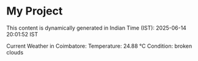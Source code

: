 # My Project

This content is dynamically generated in Indian Time (IST): 2025-06-14 20:01:52 IST


Current Weather in Coimbatore:
Temperature: 24.88 °C
Condition: broken clouds
